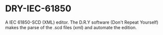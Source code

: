 # DRY-IEC-61850
A IEC 61850-SCD (XML) editor. The D.R.Y software (Don't Repeat Yourself) makes the parse of the .scd files (xml) and automate the edition.
